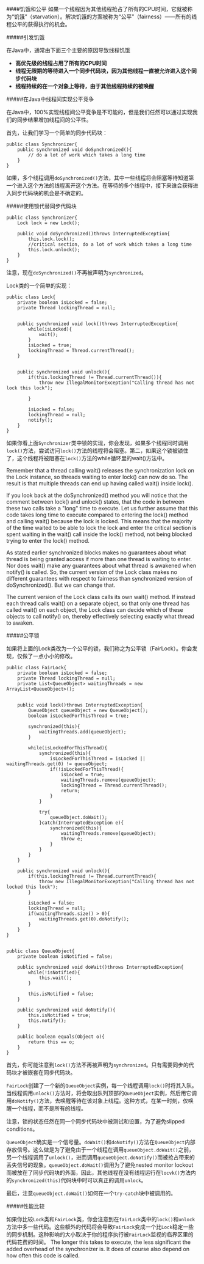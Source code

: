 ####饥饿和公平
如果一个线程因为其他线程抢占了所有的CPU时间，它就被称为“饥饿”（starvation）。解决饥饿的方案被称为“公平”（fairness）——所有的线程公平的获得执行的机会。

#####引发饥饿

在Java中，通常由下面三个主要的原因导致线程饥饿

- **高优先级的线程占用了所有的CPU时间**
- **线程无限期的等待进入一个同步代码块，因为其他线程一直被允许进入这个同步代码块**
- **线程持续的在一个对象上等待，由于其他线程持续的被唤醒**

#####在Java中线程间实现公平竞争

在Java中，100%实现线程间公平竞争是不可能的，但是我们任然可以通过实现我们的同步结果增加线程间的公平性。

首先，让我们学习一个简单的同步代码块：

    public class Synchronizer{
	    public synchronized void doSynchronized(){
		    // do a lot of work which takes a long time
	    }
    }

如果，多个线程调用<code>doSynchronized()</code>方法，其中一些线程将会阻塞等待知道第一个进入这个方法的线程离开这个方法。在等待的多个线程中，接下来谁会获得进入同步代码块的机会是不确定的。

#####使用锁代替同步代码块

    public class Synchronizer{
	    Lock lock = new Lock();

		public void doSynchronized()throws InterruptedException{
			this.lock.lock();
			//critical section, do a lot of work which takes a long time
			this.lock.unlock();
		}
    }

注意，现在<code>doSynchronized()</code>不再被声明为<code>synchronized</code>。

Lock类的一个简单的实现：

    public class Lock{
	    private boolean isLocked = false;
	    private Thread lockingThread = null;


		public synchronized void lock()throws InterruptedException{
			while(isLocked){	
				wait();
			}
			isLocked = true;
			lockingThread = Thread.currentThread();
		}
    

		public synchronized void unlock(){
			if(this.lockingThread != Thread.currentThread()){
				throw new IllegalMonitorException("Calling thread has not lock this lock");
				
			}

			isLocked = false;
			lockingThread = null;
			notify();
		}
	}

如果你看上面<code>Synchronizer</code>类中锁的实现，你会发现，如果多个线程同时调用<code>lock()</code>方法，尝试访问<code>lock()</code>方法的线程将会阻塞。第二，如果这个锁被锁住了，这个线程将被阻塞在<code>lock()</code>方法的while循环里的wait()方法中。

 Remember that a thread calling wait() releases the synchronization lock on the Lock instance, so threads waiting to enter lock() can now do so. The result is that multiple threads can end up having called wait() inside lock().


If you look back at the doSynchronized() method you will notice that the comment between lock() and unlock() states, that the code in between these two calls take a "long" time to execute. Let us further assume that this code takes long time to execute compared to entering the lock() method and calling wait() because the lock is locked. This means that the majority of the time waited to be able to lock the lock and enter the critical section is spent waiting in the wait() call inside the lock() method, not being blocked trying to enter the lock() method.


As stated earlier synchronized blocks makes no guarantees about what thread is being granted access if more than one thread is waiting to enter. Nor does wait() make any guarantees about what thread is awakened when notify() is called. So, the current version of the Lock class makes no different guarantees with respect to fairness than synchronized version of doSynchronized(). But we can change that.

The current version of the Lock class calls its own wait() method. If instead each thread calls wait() on a separate object, so that only one thread has called wait() on each object, the Lock class can decide which of these objects to call notify() on, thereby effectively selecting exactly what thread to awaken.

#####公平锁

如果将上面的Lock类改为一个公平的锁，我们称之为公平锁（FairLock）。你会发现，仅做了一点小小的修改。

    public class FairLock{
	    private boolean isLocked = false;
	    private Thread lockingThread = null;
	    private List<QueueObject> waitingThreads = new ArrayList<QueueObject>();


		public void lock()throws InterruptedException{
			QueueObject queueObject = new QueueObject();
			boolean isLockedForThisThread = true;

			synchronized(this){
				waitingThreads.add(queueObject);
			}

			while(isLockedForThisThread){
				synchronized(this){
					isLockedForThisThread = isLocked || waitingThreads.get(0) != queueObject;
					if(!isLockedForThisThread){
						isLocked = true;
						waitingThreads.remove(queueObject);
						lockingThread = Thread.currentThread();
						return;
					}
				}

				try{
					queueObject.doWait();
				}catch(InterruptedException e){
					synchronized(this){
						waitingThreads.remove(queueObject);
						throw e;
					}
				}
			}
		}

		public synchronized void unlock(){
			if(this.lockingThread != Thread.currentThread){
				throw new IllegalMonitorException("Calling thread has not locked this lock");
			}
	
			isLocked = false;
			lockingThread = null;
			if(waitingThreads.size() > 0){
				waitingThreads.get(0).doNotify();
			}
		}
    }


    public class QueueObject{
	    private boolean isNotified = false;

		public synchronized void doWait()throws InterruptedException{
			while(!isNotified){
				this.wait();
			}

			this.isNotified = false;
		}

		public synchronized void doNotify(){
			this.isNotified = true;
			this.notify();
		}

		public boolean equals(Object o){
			return this == o;
		}
    }

首先，你可能注意到<code>lock()</code>方法不再被声明为<code>synchronized</code>。只有需要同步的代码块才被嵌套在同步代码块。

<code>FairLock</code>创建了一个新的<code>QueueObject</code>实例，每一个线程调用<code>lock()</code>时将其入队。当线程调用<code>unlock()</code>方法时，将会取出队列顶部的<code>QueueObject</code>实例，然后用它调用<code>doNotify()</code>方法，去唤醒等待在该对象上线程。这种方式，在某一时刻，仅唤醒一个线程，而不是所有的线程。

注意，锁的状态任然在同一个同步代码块中被测试和设置，为了避免slipped conditions。

<code>QueueObject</code>确实是一个信号量。<code>doWait()</code>和<code>doNotify()</code>方法在<code>QueueObject</code>内部存放信号。这么做是为了避免由于一个线程在调用<code>queueObject.doWait()</code>之前，另一个线程调用了<code>unlock()</code>，进而调用<code>queueObject.doNotify()</code>而被抢占带来的丢失信号的现象。<code>queueObject.doWait()</code>调用为了避免nested monitor lockout而被放在了同步代码块的外面，因此，其他线程在没有线程运行在<code>locvk()</code>方法内的<code>synchronized(this)</code>代码块中时可以真正的调用<code>unlock</code>。

最后，注意<code>queueObject.doWait()</code>如何在一个<code>try-catch</code>块中被调用的。

#####性能比较

如果你比较<code>Lock</code>类和<code>FairLock</code>类，你会注意到在<code>fairLock</code>类中的<code>lock()</code>和<code>unlock</code>方法中多一些代码。这些额外的代码将会导致<code>FairLock</code>变成一个比<code>Lock</code>稳定一些的同步机制。这种影响的大小取决于你的程序执行被<code>FairLock</code>监视的临界区里的代码花费的时间。 The longer this takes to execute, the less significant the added overhead of the synchronizer is. It does of course also depend on how often this code is called.